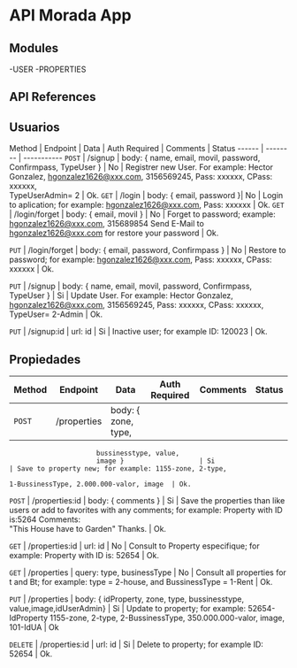 # API Morada App

## Modules
-USER
-PROPERTIES

## API References

## Usuarios

Method | Endpoint       | Data                     | Auth Required              | Comments | Status
------ | --------       | -----------
`POST` | /signup         | body: { name, email, 
                          movil, password, 
                          Confirmpass, TypeUser }  | No                         | Registrer new User. For example: Hector Gonzalez, hgonzalez1626@xxx.com, 3156569245, Pass: xxxxxx, CPass: xxxxxx,    
                                                                                    TypeUserAdmin= 2 | Ok.
`GET`  | /login         | body: { email, password }| No                         | Login to aplication; for example: hgonzalez1626@xxx.com, Pass: xxxxxx | Ok.
`GET`  | /login/forget  | body: { email, movil }   | No                         | Forget to password; example: hgonzalez1626@xxx.com, 315689854 Send E-Mail to hgonzalez1626@xxx.com for restore your password        | Ok.

`PUT`  | /login/forget  | body: { email, password,
                             Confirmpass }         | No                         | Restore to password; for example: hgonzalez1626@xxx.com, Pass: xxxxxx, CPass: xxxxxx                        | Ok.

`PUT` | /signup         | body: { name, email, 
                          movil, password, 
                          Confirmpass, TypeUser }  | Si                         | Update User. For example: Hector Gonzalez, hgonzalez1626@xxx.com, 3156569245, Pass: xxxxxx, CPass: xxxxxx, TypeUser= 2-Admin | Ok.

`PUT` | /signup:id | url: id                   | Si                         | Inactive user; for example ID: 120023 | Ok.




## Propiedades

Method   | Endpoint     | Data                      | Auth Required              | Comments                        | Status
------   | --------     | -----------               | ---------------------      | --------------------------------| ---------------------
`POST`   | /properties    | body: { zone, type, 
                          bussinesstype, value, 
                          image }                   | Si                         | Save to property new; for example: 1155-zone, 2-type,   
                                                                                   1-BussinessType, 2.000.000-valor, image  | Ok.
`POST`   | /properties:id | body: { comments }      | Si                         | Save the properties than like users or add to favorites with any comments; for example: Property with ID is:5264 Comments:   
                                                                                   "This House have to Garden" Thanks. | Ok.

`GET`    | /properties:id | url: id                   | No                         | Consult to Property especifique; for example:  Property with ID is: 52654 | Ok.

`GET`    | /properties    | query: type, businessType | No                         | Consult all properties for t and Bt; for example: type = 2-house, and BussinessType = 1-Rent | Ok.


`PUT`    | /properties    | body: { idProperty, zone,
                          type, bussinesstype, 
                          value,image,idUserAdmin}  | Si                         | Update to property; for example: 52654-IdProperty 1155-zone, 2-type, 2-BussinessType, 350.000.000-valor, image, 101-IdUA | Ok

`DELETE` | /properties:id | url: id                   | Si                         | Delete to property; for example ID: 52654 | Ok.







